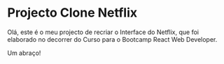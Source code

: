 # Projecto Clone Netflix

Olá, este é o meu projecto de recriar o Interface do Netflix, que foi elaborado no decorrer do Curso para o Bootcamp React Web Developer.

Um abraço!



